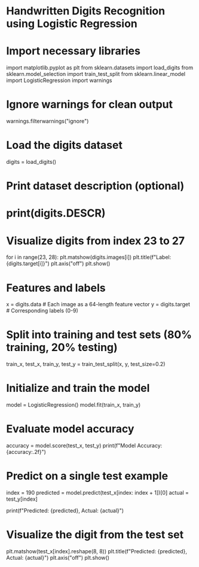 # Handwritten Digits Recognition using Logistic Regression

# Import necessary libraries
import matplotlib.pyplot as plt
from sklearn.datasets import load_digits
from sklearn.model_selection import train_test_split
from sklearn.linear_model import LogisticRegression
import warnings

# Ignore warnings for clean output
warnings.filterwarnings("ignore")

# Load the digits dataset
digits = load_digits()

# Print dataset description (optional)
# print(digits.DESCR)

# Visualize digits from index 23 to 27
for i in range(23, 28):
    plt.matshow(digits.images[i])
    plt.title(f"Label: {digits.target[i]}")
    plt.axis("off")
    plt.show()

# Features and labels
x = digits.data         # Each image as a 64-length feature vector
y = digits.target       # Corresponding labels (0-9)

# Split into training and test sets (80% training, 20% testing)
train_x, test_x, train_y, test_y = train_test_split(x, y, test_size=0.2)

# Initialize and train the model
model = LogisticRegression()
model.fit(train_x, train_y)

# Evaluate model accuracy
accuracy = model.score(test_x, test_y)
print(f"Model Accuracy: {accuracy:.2f}")

# Predict on a single test example
index = 190
predicted = model.predict(test_x[index: index + 1])[0]
actual = test_y[index]

print(f"Predicted: {predicted}, Actual: {actual}")

# Visualize the digit from the test set
plt.matshow(test_x[index].reshape(8, 8))
plt.title(f"Predicted: {predicted}, Actual: {actual}")
plt.axis("off")
plt.show()

